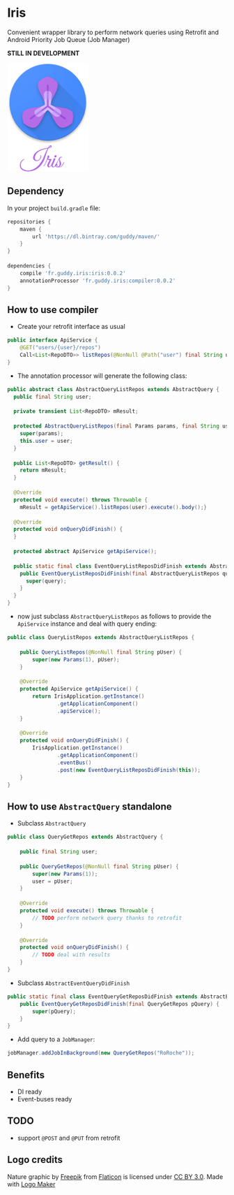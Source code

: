 # Iris

Convenient wrapper library to perform network queries using Retrofit and Android Priority Job Queue (Job Manager)

**STILL IN DEVELOPMENT**

![logo](https://raw.githubusercontent.com/RoRoche/Iris/master/assets/logo.png)

## Dependency

In your project `build.gradle` file:

```groovy
repositories {
    maven {
        url 'https://dl.bintray.com/guddy/maven/'
    }
}

dependencies {
    compile 'fr.guddy.iris:iris:0.0.2'
    annotationProcessor 'fr.guddy.iris:compiler:0.0.2'
}
```

## How to use compiler

- Create your retrofit interface as usual

```java
public interface ApiService {
    @GET("users/{user}/repos")
    Call<List<RepoDTO>> listRepos(@NonNull @Path("user") final String user);
}
```

- The annotation processor will generate the following class:

```java
public abstract class AbstractQueryListRepos extends AbstractQuery {
  public final String user;

  private transient List<RepoDTO> mResult;

  protected AbstractQueryListRepos(final Params params, final String user) {
    super(params);
    this.user = user;
  }

  public List<RepoDTO> getResult() {
    return mResult;
  }

  @Override
  protected void execute() throws Throwable {
    mResult = getApiService().listRepos(user).execute().body();}

  @Override
  protected void onQueryDidFinish() {
  }

  protected abstract ApiService getApiService();

  public static final class EventQueryListReposDidFinish extends AbstractEventQueryDidFinish<AbstractQueryListRepos> {
    public EventQueryListReposDidFinish(final AbstractQueryListRepos query) {
      super(query);
    }
  }
}
```

- now just subclass `AbstractQueryListRepos` as follows to provide the `ApiService` instance and deal with query ending:

```java
public class QueryListRepos extends AbstractQueryListRepos {

    public QueryListRepos(@NonNull final String pUser) {
        super(new Params(1), pUser);
    }

    @Override
    protected ApiService getApiService() {
        return IrisApplication.getInstance()
                .getApplicationComponent()
                .apiService();
    }

    @Override
    protected void onQueryDidFinish() {
        IrisApplication.getInstance()
                .getApplicationComponent()
                .eventBus()
                .post(new EventQueryListReposDidFinish(this));
    }
}
```

## How to use `AbstractQuery` standalone

- Subclass `AbstractQuery`

```java
public class QueryGetRepos extends AbstractQuery {

    public final String user;

    public QueryGetRepos(@NonNull final String pUser) {
        super(new Params(1));
        user = pUser;
    }

    @Override
    protected void execute() throws Throwable {
        // TODO perform network query thanks to retrofit
    }

    @Override
    protected void onQueryDidFinish() {
        // TODO deal with results
    }
}
```

- Subclass `AbstractEventQueryDidFinish`

```java
public static final class EventQueryGetReposDidFinish extends AbstractEventQueryDidFinish<QueryGetRepos> {
    public EventQueryGetReposDidFinish(final QueryGetRepos pQuery) {
        super(pQuery);
    }
}
```

- Add query to a `JobManager`:

```java
jobManager.addJobInBackground(new QueryGetRepos("RoRoche"));
```

## Benefits

- DI ready
- Event-buses ready

## TODO

- support `@POST` and `@PUT` from retrofit

## Logo credits

Nature graphic by <a href="http://www.flaticon.com/authors/freepik">Freepik</a> from <a href="http://www.flaticon.com/">Flaticon</a> is licensed under <a href="http://creativecommons.org/licenses/by/3.0/" title="Creative Commons BY 3.0">CC BY 3.0</a>. Made with <a href="http://logomakr.com" title="Logo Maker">Logo Maker</a>
